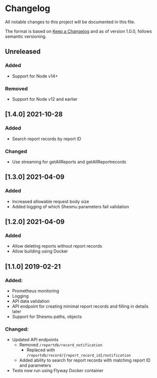 # Changelog

All notable changes to this project will be documented in this file.

The format is based on [Keep a Changelog](https://keepachangelog.com/en/1.0.0/)
and as of version 1.0.0, follows semantic versioning.

## Unreleased
### Added
  * Support for Node v14+

### Removed
  * Support for Node v12 and earlier


## [1.4.0] 2021-10-28
### Added
  * Search report records by report ID

### Changed
  * Use streaming for getAllReports and getAllReportrecords

## [1.3.0] 2021-04-09
### Added
  * Increased allowable request body size
  * Added logging of which Shesmu parameters fail validation

## [1.2.0] 2021-04-09
### Added
  * Allow deleting reports without report records
  * Allow building using Docker

## [1.1.0]  2019-02-21
### Added:
  * Prometheus monitoring
  * Logging
  * API data validation
  * API endpoint for creating minimal report records and filling in details later
  * Support for Shesmu paths, objects
### Changed:
  * Updated API endpoints
    * Removed `/reportdb/record_notification`
      * Replaced with `/reportdb/record/{report_record_id}/notification`
    * Added ability to search for report records with matching report ID and parameters
  * Tests now run using Flyway Docker container
